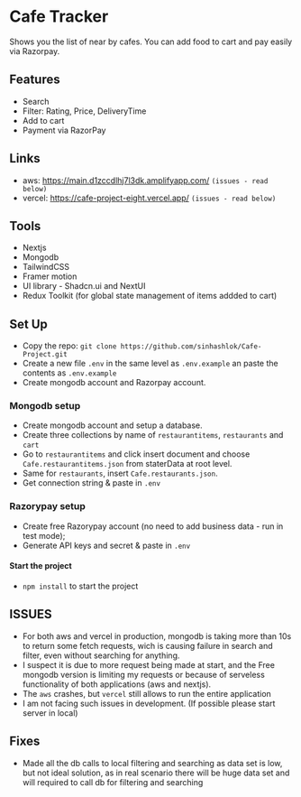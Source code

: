 # Cafe Tracker

Shows you the list of near by cafes. You can add food to cart and pay easily via Razorpay.

## Features

- Search
- Filter: Rating, Price, DeliveryTime
- Add to cart
- Payment via RazorPay

## Links

- aws: https://main.d1zccdlhj7l3dk.amplifyapp.com/ `(issues - read below)`
- vercel: https://cafe-project-eight.vercel.app/ `(issues - read below)`

## Tools

- Nextjs
- Mongodb
- TailwindCSS
- Framer motion
- UI library - Shadcn.ui and NextUI
- Redux Toolkit (for global state management of items addded to cart)

## Set Up

- Copy the repo: `git clone https://github.com/sinhashlok/Cafe-Project.git`
- Create a new file `.env` in the same level as `.env.example` an paste the contents as `.env.example`
- Create mongodb account and Razorpay account.

### Mongodb setup

- Create mongodb account and setup a database.
- Create three collections by name of `restaurantitems`, `restaurants` and `cart`
- Go to `restaurantitems` and click insert document and choose `Cafe.restaurantitems.json` from staterData at root level.
- Same for `restaurants`, insert `Cafe.restaurants.json`.
- Get connection string & paste in `.env`

### Razorypay setup

- Create free Razorypay account (no need to add business data - run in test mode);
- Generate API keys and secret & paste in `.env`

#### Start the project

- `npm install` to start the project

## ISSUES

- For both aws and vercel in production, mongodb is taking more than 10s to return some fetch requests, wich is causing failure in search and filter, even without searching for anything.
- I suspect it is due to more request being made at start, and the Free mongodb version is limiting my requests or because of serveless functionality of both applications (aws and nextjs).
- The `aws` crashes, but `vercel` still allows to run the entire application
- I am not facing such issues in development. (If possible please start server in local)

## Fixes

- Made all the db calls to local filtering and searching as data set is low, but not ideal solution, as in real scenario there will be huge data set and will required to call db for filtering and searching
